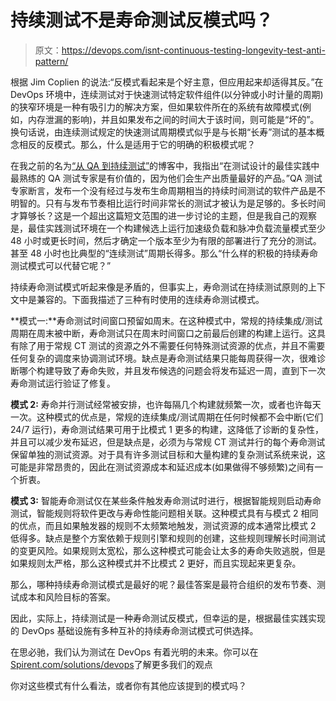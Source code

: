 # 持续测试不是寿命测试反模式吗？

> 原文：<https://devops.com/isnt-continuous-testing-longevity-test-anti-pattern/>

根据 Jim Coplien 的说法:“反模式看起来是个好主意，但应用起来却适得其反。”在 DevOps 环境中，连续测试对于快速测试特定软件组件(以分钟或小时计量的周期)的狭窄环境是一种有吸引力的解决方案，但如果软件所在的系统有故障模式(例如，内存泄漏的影响)，并且如果发布之间的时间大于该时间，则可能是“坏的”。换句话说，由连续测试规定的快速测试周期模式似乎是与长期“长寿”测试的基本概念相反的反模式。那么，什么是适用于它的明确的积极模式呢？

在我之前的名为[“从 QA 到持续测试”](https://devops.com/blogs/qa-continuous-testing/)的博客中，我指出“在测试设计的最佳实践中最熟练的 QA 测试专家是有价值的，因为他们会生产出质量最好的产品。”QA 测试专家断言，发布一个没有经过与发布生命周期相当的持续时间测试的软件产品是不明智的。只有与发布节奏相比运行时间非常长的测试才被认为是足够的。多长时间才算够长？这是一个超出这篇短文范围的进一步讨论的主题，但是我自己的观察是，最佳实践测试环境在一个构建候选上运行加速级负载和脉冲负载流量模式至少 48 小时或更长时间，然后才确定一个版本至少为有限的部署进行了充分的测试。甚至 48 小时也比典型的“连续测试”周期长得多。那么“什么样的积极的持续寿命测试模式可以代替它呢？”

持续寿命测试模式听起来像是矛盾的，但事实上，寿命测试在持续测试原则的上下文中是兼容的。下面我描述了三种有时使用的连续寿命测试模式。

**模式一:**寿命测试时间窗口预留如周末。在这种模式中，常规的持续集成/测试周期在周末被中断，寿命测试只在周末时间窗口之前最后创建的构建上运行。这具有除了用于常规 CT 测试的资源之外不需要任何特殊测试资源的优点，并且不需要任何复杂的调度来协调测试环境。缺点是寿命测试结果只能每周获得一次，很难诊断哪个构建导致了寿命失败，并且发布候选的问题会将发布延迟一周，直到下一次寿命测试运行验证了修复。

**模式 2:** 寿命并行测试经常被安排，也许每隔几个构建就频繁一次，或者也许每天一次。这种模式的优点是，常规的连续集成/测试周期在任何时候都不会中断(它们 24/7 运行)，寿命测试结果可用于比模式 1 更多的构建，这降低了诊断的复杂性，并且可以减少发布延迟，但是缺点是，必须为与常规 CT 测试并行的每个寿命测试保留单独的测试资源。对于具有许多测试目标和大量构建的复杂测试系统来说，这可能是非常昂贵的，因此在测试资源成本和延迟成本(如果做得不够频繁)之间有一个折衷。

**模式 3:** 智能寿命测试仅在某些条件触发寿命测试时进行，根据智能规则启动寿命测试，智能规则将软件更改与寿命性能问题相关联。这种模式具有与模式 2 相同的优点，而且如果触发器的规则不太频繁地触发，测试资源的成本通常比模式 2 低得多。缺点是整个方案依赖于规则引擎和规则的创建，这些规则理解长时间测试的变更风险。如果规则太宽松，那么这种模式可能会让太多的寿命失败逃脱，但是如果规则太严格，那么这种模式并不比模式 2 更好，而且实现起来更复杂。

那么，哪种持续寿命测试模式是最好的呢？最佳答案是最符合组织的发布节奏、测试成本和风险目标的答案。

因此，实际上，持续测试是一种寿命测试反模式，但幸运的是，根据最佳实践实现的 DevOps 基础设施有多种互补的持续寿命测试模式可供选择。

在思必驰，我们认为测试在 DevOps 有着光明的未来。你可以在
[Spirent.com/solutions/devops](http://www.spirent.com/solutions/devops)了解更多我们的观点

你对这些模式有什么看法，或者你有其他应该提到的模式吗？